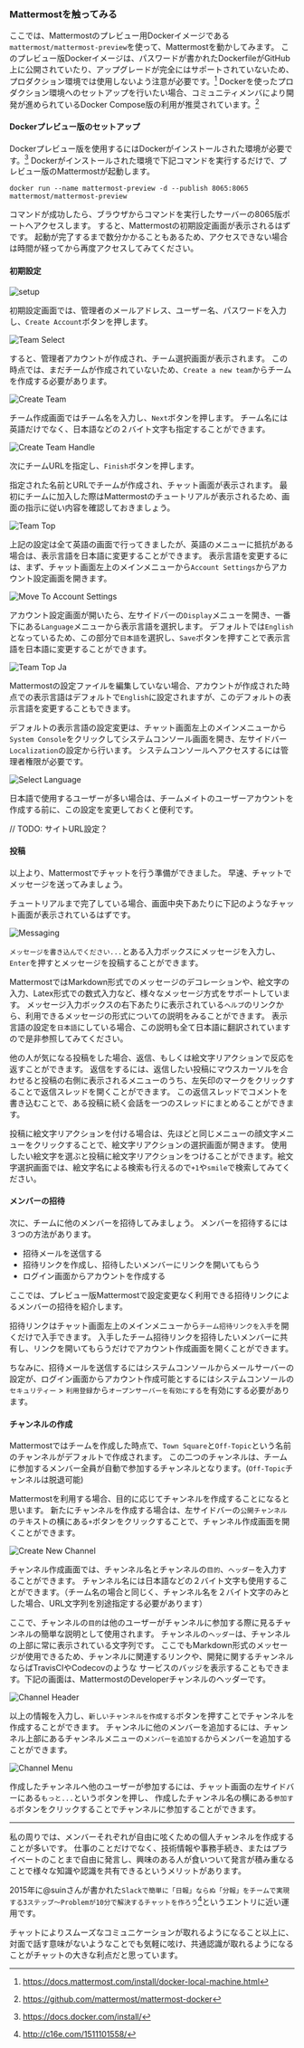 ### Mattermostを触ってみる

ここでは、Mattermostのプレビュー用Dockerイメージである`mattermost/mattermost-preview`を使って、Mattermostを動かしてみます。
このプレビュー版Dockerイメージは、パスワードが書かれたDockerfileがGitHub上に公開されていたり、アップグレードが完全にはサポートされていないため、プロダクション環境では使用しないよう注意が必要です。[^1]
Dockerを使ったプロダクション環境へのセットアップを行いたい場合、コミュニティメンバにより開発が進められているDocker Compose版の利用が推奨されています。[^2]

[^1]: https://docs.mattermost.com/install/docker-local-machine.html
[^2]: https://github.com/mattermost/mattermost-docker

#### Dockerプレビュー版のセットアップ

Dockerプレビュー版を使用するにはDockerがインストールされた環境が必要です。[^3]
Dockerがインストールされた環境で下記コマンドを実行するだけで、プレビュー版のMattermostが起動します。

```
docker run --name mattermost-preview -d --publish 8065:8065 mattermost/mattermost-preview
```

コマンドが成功したら、ブラウザからコマンドを実行したサーバーの8065版ポートへアクセスします。
すると、Mattermostの初期設定画面が表示されるはずです。
起動が完了するまで数分かかることもあるため、アクセスできない場合は時間が経ってから再度アクセスしてみてください。

[^3]: https://docs.docker.com/install/

#### 初期設定

![setup](./images/setup.png)

初期設定画面では、管理者のメールアドレス、ユーザー名、パスワードを入力し、`Create Account`ボタンを押します。

![Team Select](./images/first_login.png)

すると、管理者アカウントが作成され、チーム選択画面が表示されます。
この時点では、まだチームが作成されていないため、`Create a new team`からチームを作成する必要があります。

![Create Team](./images/create_team.png)

チーム作成画面ではチーム名を入力し、`Next`ボタンを押します。
チーム名には英語だけでなく、日本語などの２バイト文字も指定することができます。

![Create Team Handle](./images/create_team_handle.png)

次にチームURLを指定し、`Finish`ボタンを押します。

指定された名前とURLでチームが作成され、チャット画面が表示されます。
最初にチームに加入した際はMattermostのチュートリアルが表示されるため、画面の指示に従い内容を確認しておきましょう。

![Team Top](./images/team_top.png)

上記の設定は全て英語の画面で行ってきましたが、英語のメニューに抵抗がある場合は、表示言語を日本語に変更することができます。
表示言語を変更するには、まず、チャット画面左上のメインメニューから`Account Settings`からアカウント設定画面を開きます。

![Move To Account Settings](./images/move_to_accountsettings.png)

アカウント設定画面が開いたら、左サイドバーの`Display`メニューを開き、一番下にある`Language`メニューから表示言語を選択します。
デフォルトでは`English`となっているため、この部分で`日本語`を選択し、`Save`ボタンを押すことで表示言語を日本語に変更することができます。

![Team Top Ja](./images/team_top_ja.png)

Mattermostの設定ファイルを編集していない場合、アカウントが作成された時点での表示言語はデフォルトで`English`に設定されますが、このデフォルトの表示言語を変更することもできます。

デフォルトの表示言語の設定変更は、チャット画面左上のメインメニューから`System Console`をクリックしてシステムコンソール画面を開き、左サイドバー`Localization`の設定から行います。
システムコンソールへアクセスするには管理者権限が必要です。

![Select Language](./images/select_language.png)

日本語で使用するユーザーが多い場合は、チームメイトのユーザーアカウントを作成する前に、この設定を変更しておくと便利です。


// TODO: サイトURL設定？

#### 投稿

以上より、Mattermostでチャットを行う準備ができました。
早速、チャットでメッセージを送ってみましょう。

チュートリアルまで完了している場合、画面中央下あたりに下記のようなチャット画面が表示されているはずです。

![Messaging](./images/message_inputbox.png)

`メッセージを書き込んでください...`とある入力ボックスにメッセージを入力し、`Enter`を押すとメッセージを投稿することができます。

MattermostではMarkdown形式でのメッセージのデコレーションや、絵文字の入力、Latex形式での数式入力など、様々なメッセージ方式をサポートしています。
メッセージ入力ボックスの右下あたりに表示されている`ヘルプ`のリンクから、利用できるメッセージの形式についての説明をみることができます。
表示言語の設定を`日本語`にしている場合、この説明も全て日本語に翻訳されていますので是非参照してみてください。

他の人が気になる投稿をした場合、返信、もしくは絵文字リアクションで反応を返すことができます。
返信をするには、返信したい投稿にマウスカーソルを合わせると投稿の右側に表示されるメニューのうち、左矢印のマークをクリックすることで返信スレッドを開くことができます。
この返信スレッドでコメントを書き込むことで、ある投稿に続く会話を一つのスレッドにまとめることができます。

投稿に絵文字リアクションを付ける場合は、先ほどと同じメニューの顔文字メニューをクリックすることで、絵文字リアクションの選択画面が開きます。
使用したい絵文字を選ぶと投稿に絵文字リアクションをつけることができます。絵文字選択画面では、絵文字名による検索も行えるので`+1`や`smile`で検索してみてください。

#### メンバーの招待

次に、チームに他のメンバーを招待してみましょう。
メンバーを招待するには３つの方法があります。

* 招待メールを送信する
* 招待リンクを作成し、招待したいメンバーにリンクを開いてもらう
* ログイン画面からアカウントを作成する

ここでは、プレビュー版Mattermostで設定変更なく利用できる招待リンクによるメンバーの招待を紹介します。

招待リンクはチャット画面左上のメインメニューから`チーム招待リンクを入手`を開くだけで入手できます。
入手したチーム招待リンクを招待したいメンバーに共有し、リンクを開いてもらうだけでアカウント作成画面を開くことができます。

ちなみに、招待メールを送信するにはシステムコンソールからメールサーバーの設定が、ログイン画面からアカウント作成可能とするにはシステムコンソールの`セキュリティー` > `利用登録`から`オープンサーバーを有効にする`を有効にする必要があります。

#### チャンネルの作成

Mattermostではチームを作成した時点で、`Town Square`と`Off-Topic`という名前のチャンネルがデフォルトで作成されます。
この二つのチャンネルは、チームに参加するメンバー全員が自動で参加するチャンネルとなります。(`Off-Topic`チャンネルは脱退可能)

Mattermostを利用する場合、目的に応じてチャンネルを作成することになると思います。
新たにチャンネルを作成する場合は、左サイドバーの`公開チャンネル`のテキストの横にある`+`ボタンをクリックすることで、チャンネル作成画面を開くことができます。

![Create New Channel](./images/create_channel.png)

チャンネル作成画面では、チャンネル名とチャンネルの`目的`、`ヘッダー`を入力することができます。
チャンネル名には日本語などの２バイト文字も使用することができます。（チーム名の場合と同じく、チャンネル名を２バイト文字のみとした場合、URL文字列を別途指定する必要があります）

ここで、チャンネルの`目的`は他のユーザーがチャンネルに参加する際に見るチャンネルの簡単な説明として使用されます。
チャンネルの`ヘッダー`は、チャンネルの上部に常に表示されている文字列です。
ここでもMarkdown形式のメッセージが使用できるため、チャンネルに関連するリンクや、開発に関するチャンネルならばTravisCIやCodecovのような
サービスのバッジを表示することもできます。下記の画面は、MattermostのDeveloperチャンネルのヘッダーです。

![Channel Header](./images/channel_header.png)

以上の情報を入力し、`新しいチャンネルを作成する`ボタンを押すことでチャンネルを作成することができます。
チャンネルに他のメンバーを追加するには、チャンネル上部にあるチャンネルメニューの`メンバーを追加する`からメンバーを追加することができます。

![Channel Menu](./images/channel_menu.png)

作成したチャンネルへ他のユーザーが参加するには、チャット画面の左サイドバーにある`もっと...`というボタンを押し、
作成したチャンネル名の横にある`参加する`ボタンをクリックすることでチャンネルに参加することができます。

* * *

私の周りでは、メンバーそれぞれが自由に呟くための個人チャンネルを作成することが多いです。
仕事のことだけでなく、技術情報や事務手続き、またはプライベートのことまで自由に発言し、興味のある人が食いついて発言が積み重なることで様々な知識や認識を共有できるというメリットがあります。

2015年に@suinさんが書かれた`Slackで簡単に「日報」ならぬ「分報」をチームで実現する3ステップ〜Problemが10分で解決するチャットを作ろう`[^4]というエントリに近い運用です。

チャットによりスムーズなコミュニケーションが取れるようになること以上に、対面で話す意味がないようなことでも気軽に呟け、共通認識が取れるようになることがチャットの大きな利点だと思っています。

[^4]: http://c16e.com/1511101558/